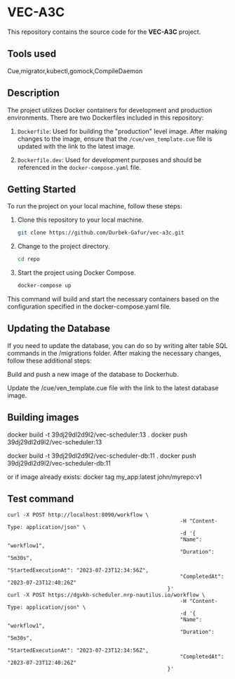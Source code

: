 # VEC-A3C

This repository contains the source code for the **VEC-A3C** project.

## Tools used
Cue,migrator,kubectl,gomock,CompileDaemon

## Description

The project utilizes Docker containers for development and production environments. There are two Dockerfiles included in this repository:

1. `Dockerfile`: Used for building the "production" level image. After making changes to the image, ensure that the `/cue/ven_template.cue` file is updated with the link to the latest image.

2. `Dockerfile.dev`: Used for development purposes and should be referenced in the `docker-compose.yaml` file.

## Getting Started

To run the project on your local machine, follow these steps:

1. Clone this repository to your local machine.

   ```bash
   git clone https://github.com/Durbek-Gafur/vec-a3c.git

2. Change to the project directory.

    ```bash
    cd repo

3. Start the project using Docker Compose.

    ```bash
    docker-compose up

This command will build and start the necessary containers based on the configuration specified in the docker-compose.yaml file.

## Updating the Database
If you need to update the database, you can do so by writing alter table SQL commands in the /migrations folder. After making the necessary changes, follow these additional steps:

Build and push a new image of the database to Dockerhub.

Update the /cue/ven_template.cue file with the link to the latest database image.


## Building images


docker build -t 39dj29dl2d9l2/vec-scheduler:13 .
docker push 39dj29dl2d9l2/vec-scheduler:13

docker build -t 39dj29dl2d9l2/vec-scheduler-db:11 .
docker push 39dj29dl2d9l2/vec-scheduler-db:11

or if image already exists:
docker tag my_app:latest john/myrepo:v1

## Test command
```
curl -X POST http://localhost:8090/workflow \
                                                       -H "Content-Type: application/json" \
                                                       -d '{
                                                       "Name": "workflow1",
                                                       "Duration": "5m30s",
                                                       "StartedExecutionAt": "2023-07-23T12:34:56Z",
                                                       "CompletedAt": "2023-07-23T12:40:26Z"
                                                   }'
curl -X POST https://dgvkh-scheduler.nrp-nautilus.io/workflow \
                                                       -H "Content-Type: application/json" \
                                                       -d '{
                                                       "Name": "workflow1",
                                                       "Duration": "5m30s",
                                                       "StartedExecutionAt": "2023-07-23T12:34:56Z",
                                                       "CompletedAt": "2023-07-23T12:40:26Z"
                                                   }'

```
